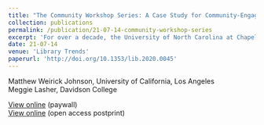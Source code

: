 ```yaml
---
title: "The Community Workshop Series: A Case Study for Community-Engaged Learning in LIS"
collection: publications
permalink: /publication/21-07-14-community-workshop-series
excerpt: 'For over a decade, the University of North Carolina at Chapel Hill (UNC) has offered some variation of the Community Workshop Series (CWS), a partnership to provide digital literacy and computer technology classes to community members at local public libraries. Both authors have served as coordinators of the program as library science graduate students at the UNC School of Information and Library Science. We situate this program within existing literature on digital and information literacy, community engagement, and the graduate student experience to show the utility of this program and similar programs for training graduate students, enhancing the graduate student experience, supporting the needs of community members, and bolstering the capacities of public libraries. The authors provide an overview of the program and encourage others to start similar programs. To this end, the authors present a case study of the CWS, including discussion of creating the program and keeping things going, and provide a how-to guide for creating your own. The authors identify four recommendations for creating a similar program to clearly delineate takeaways that might inform readers’ attempts to create similar programs, and they provide additional materials and documentation in appendices to support the creation of new community-engaged programs in LIS.  [View online](https://escholarship.org/uc/item/7wk3t5w4) (open access postprint)'
date: 21-07-14
venue: 'Library Trends'
paperurl: 'http://doi.org/10.1353/lib.2020.0045'
--- 
```

Matthew Weirick Johnson, University of California, Los Angeles  
Meggie Lasher, Davidson College

[View online](http://doi.org/10.1353/lib.2020.0045) (paywall)  
[View online](https://escholarship.org/uc/item/7wk3t5w4) (open access postprint)
